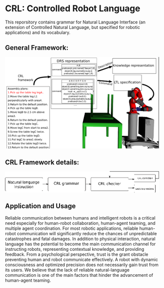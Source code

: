# CRL: Controlled Robot Language

This reporsitory contains grammar for Natural Language Interface (an extension of Controlled Natural Language, but specified for robotic applications) and its vocabulary.

## General Framework:

![Framework](images/Framework.png)

## CRL Framework details:

![CRLFramework](images/CRL_Framework.png)

## Application and Usage

Reliable communication between humans and intelligent robots is a critical need especially for human-robot collaboration, human-agent teaming, and multiple agent coordination. For most robotic applications, reliable human-robot communication will significantly reduce the chances of unpredictable catastrophes and fatal damages. In addition to physical interaction, natural language has the potential to become the main communication channel for instructing robots, representing contextual knowledge, and providing feedback. From a psychological perspective, trust is the grant obstacle preventing human and robot communicate effectively. A robot with dynamic consciousness and optimized precision does not necessarily gain trust from its users. We believe that the lack of reliable natural-language communication is one of the main factors that hinder the advancement of human-agent teaming.
